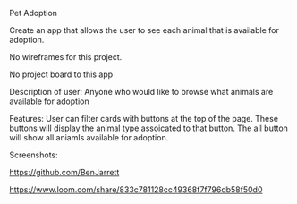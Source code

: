 Pet Adoption 

Create an app that allows the user to see each animal that is available for adoption. 

No wireframes for this project. 

No project board to this app

Description of user: Anyone who would like to browse what animals are available for adoption

Features: 
  User can filter cards with buttons at the top of the page. 
  These buttons will display the animal type assoicated to that button. 
  The all button will show all aniamls available for adoption. 

Screenshots:

https://github.com/BenJarrett

https://www.loom.com/share/833c781128cc49368f7f796db58f50d0
